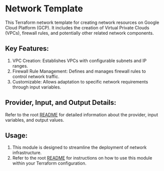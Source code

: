 # Network Template 

This Terraform network template for creating network resources on Google Cloud Platform (GCP). It includes the creation of Virtual Private Clouds (VPCs), firewall rules, and potentially other related network components.

## Key Features:

1. VPC Creation: Establishes VPCs with configurable subnets and IP ranges.
2. Firewall Rule Management: Defines and manages firewall rules to control network traffic.
3. Customizable: Allows adaptation to specific network requirements through input variables.

## Provider, Input, and Output Details:

Refer to the root [README](./root/README.md) for detailed information about the provider, input variables, and output values.

## Usage:
1. This module is designed to streamline the deployment of network infrastructure.
2. Refer to the root [README](./root/README.md) for instructions on how to use this module within your Terraform configuration.
<!-- END_TF_DOCS -->